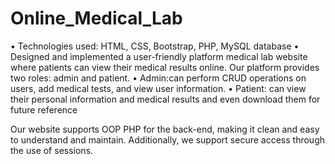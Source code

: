 # Online_Medical_Lab

•	Technologies used: HTML, CSS, Bootstrap, PHP, MySQL database
•	Designed and implemented a user-friendly platform medical lab website where patients can view their medical results online. Our platform provides two roles: admin and patient.
•	Admin:can perform CRUD operations on users, add medical tests, and view user information.
•	Patient: can view their personal information and medical results and even download them for future reference         
                                            
Our website supports OOP PHP for the back-end, making it clean and easy to understand and maintain. Additionally, we support secure access through the use of sessions.


